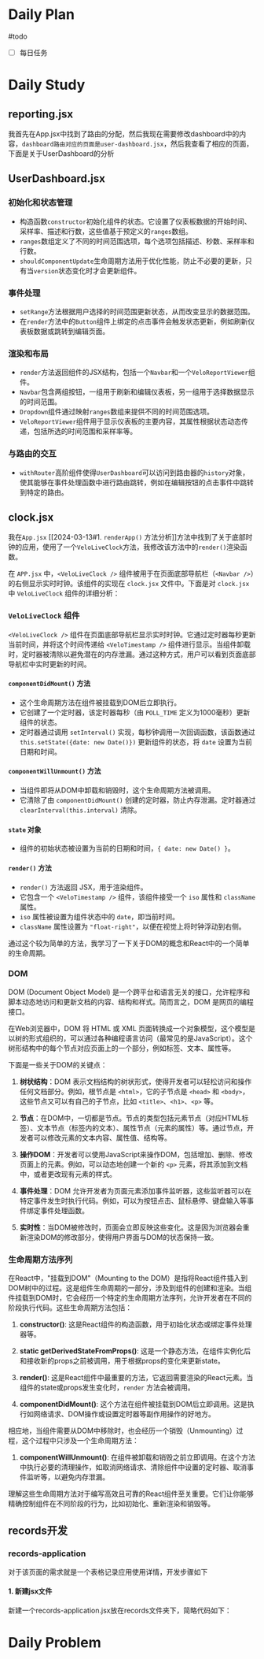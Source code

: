 # Daily Plan
#todo
- [ ] 每日任务
# Daily Study
## reporting.jsx

我首先在App.jsx中找到了路由的分配，然后我现在需要修改dashboard中的内容，`dashboard路由对应的页面是user-dashboard.jsx`，然后我查看了相应的页面，下面是关于UserDashboard的分析
## UserDashboard.jsx
### 初始化和状态管理

- 构造函数`constructor`初始化组件的状态。它设置了仪表板数据的开始时间、采样率、描述和行数，这些值基于预定义的`ranges`数组。
- `ranges`数组定义了不同的时间范围选项，每个选项包括描述、秒数、采样率和行数。
- `shouldComponentUpdate`生命周期方法用于优化性能，防止不必要的更新，只有当`version`状态变化时才会更新组件。

### 事件处理

- `setRange`方法根据用户选择的时间范围更新状态，从而改变显示的数据范围。
- 在`render`方法中的`Button`组件上绑定的点击事件会触发状态更新，例如刷新仪表板数据或跳转到编辑页面。

### 渲染和布局

- `render`方法返回组件的JSX结构，包括一个`Navbar`和一个`VeloReportViewer`组件。
- `Navbar`包含两组按钮，一组用于刷新和编辑仪表板，另一组用于选择数据显示的时间范围。
- `Dropdown`组件通过映射`ranges`数组来提供不同的时间范围选项。
- `VeloReportViewer`组件用于显示仪表板的主要内容，其属性根据状态动态传递，包括所选的时间范围和采样率等。

### 与路由的交互

- `withRouter`高阶组件使得`UserDashboard`可以访问到路由器的`history`对象，使其能够在事件处理函数中进行路由跳转，例如在编辑按钮的点击事件中跳转到特定的路由。
## clock.jsx
我在`App.jsx` [[2024-03-13#1. `renderApp()` 方法分析]]方法中找到了关于底部时钟的应用，使用了一个`VeloLiveClock`方法，我修改该方法中的`render()`渲染函数。
  
在 `APP.jsx` 中，`<VeloLiveClock />` 组件被用于在页面底部导航栏（`<Navbar />`）的右侧显示实时时钟。该组件的实现在 `clock.jsx` 文件中。下面是对 `clock.jsx` 中 `VeloLiveClock` 组件的详细分析：

### `VeloLiveClock` 组件
`<VeloLiveClock />` 组件在页面底部导航栏显示实时时钟。它通过定时器每秒更新当前时间，并将这个时间传递给 `<VeloTimestamp />` 组件进行显示。当组件卸载时，定时器被清除以避免潜在的内存泄漏。通过这种方式，用户可以看到页面底部导航栏中实时更新的时间。

#### `componentDidMount()` 方法

- 这个生命周期方法在组件被挂载到DOM后立即执行。
- 它创建了一个定时器，该定时器每秒（由 `POLL_TIME` 定义为1000毫秒）更新组件的状态。
- 定时器通过调用 `setInterval()` 实现，每秒钟调用一次回调函数，该函数通过 `this.setState({date: new Date()})` 更新组件的状态，将 `date` 设置为当前日期和时间。

#### `componentWillUnmount()` 方法

- 当组件即将从DOM中卸载和销毁时，这个生命周期方法被调用。
- 它清除了由 `componentDidMount()` 创建的定时器，防止内存泄漏。定时器通过 `clearInterval(this.interval)` 清除。

#### `state` 对象

- 组件的初始状态被设置为当前的日期和时间，`{ date: new Date() }`。

#### `render()` 方法

- `render()` 方法返回 JSX，用于渲染组件。
- 它包含一个 `<VeloTimestamp />` 组件，该组件接受一个 `iso` 属性和 `className` 属性。
- `iso` 属性被设置为组件状态中的 `date`，即当前时间。
- `className` 属性设置为 `"float-right"`，以便在视觉上将时钟浮动到右侧。

通过这个较为简单的方法，我学习了一下关于DOM的概念和React中的一个简单的生命周期。

### DOM
  
DOM (Document Object Model) 是一个跨平台和语言无关的接口，允许程序和脚本动态地访问和更新文档的内容、结构和样式。简而言之，DOM 是网页的编程接口。

在Web浏览器中，DOM 将 HTML 或 XML 页面转换成一个对象模型，这个模型是以树的形式组织的，可以通过各种编程语言访问（最常见的是JavaScript）。这个树形结构中的每个节点对应页面上的一个部分，例如标签、文本、属性等。

下面是一些关于DOM的关键点：

1. **树状结构**：DOM 表示文档结构的树状形式，使得开发者可以轻松访问和操作任何文档部分。例如，根节点是 `<html>`，它的子节点是 `<head>` 和 `<body>`，这些节点又可以有自己的子节点，比如 `<title>`、`<h1>`、`<p>` 等。
    
2. **节点**：在DOM中，一切都是节点。节点的类型包括元素节点（对应HTML标签）、文本节点（标签内的文本）、属性节点（元素的属性）等。通过节点，开发者可以修改元素的文本内容、属性值、结构等。
    
3. **操作DOM**：开发者可以使用JavaScript来操作DOM，包括增加、删除、修改页面上的元素。例如，可以动态地创建一个新的 `<p>` 元素，将其添加到文档中，或者更改现有元素的样式。
    
4. **事件处理**：DOM 允许开发者为页面元素添加事件监听器，这些监听器可以在特定事件发生时执行代码。例如，可以为按钮点击、鼠标悬停、键盘输入等事件绑定事件处理函数。
    
5. **实时性**：当DOM被修改时，页面会立即反映这些变化。这是因为浏览器会重新渲染DOM的修改部分，使得用户界面与DOM的状态保持一致。
### 生命周期方法序列
在React中，"挂载到DOM"（Mounting to the DOM）是指将React组件插入到DOM树中的过程。这是组件生命周期的一部分，涉及到组件的创建和渲染。当组件挂载到DOM时，它会经历一个特定的生命周期方法序列，允许开发者在不同的阶段执行代码。这些生命周期方法包括：

1. **constructor()**: 这是React组件的构造函数，用于初始化状态或绑定事件处理器等。
    
2. **static getDerivedStateFromProps()**: 这是一个静态方法，在组件实例化后和接收新的props之前被调用，用于根据props的变化来更新state。
    
3. **render()**: 这是React组件中最重要的方法，它返回需要渲染的React元素。当组件的state或props发生变化时，`render` 方法会被调用。
    
4. **componentDidMount()**: 这个方法在组件被挂载到DOM后立即调用。这是执行如网络请求、DOM操作或设置定时器等副作用操作的好地方。
    

相应地，当组件需要从DOM中移除时，也会经历一个销毁（Unmounting）过程，这个过程中只涉及一个生命周期方法：

1. **componentWillUnmount()**: 在组件被卸载和销毁之前立即调用。在这个方法中执行必要的清理操作，如取消网络请求、清除组件中设置的定时器、取消事件监听等，以避免内存泄漏。

理解这些生命周期方法对于编写高效且可靠的React组件至关重要。它们让你能够精确控制组件在不同阶段的行为，比如初始化、重新渲染和销毁等。
## records开发
### records-application
对于该页面的需求就是一个表格记录应用使用详情，开发步骤如下
#### 1. 新建jsx文件
新建一个records-application.jsx放在records文件夹下，简略代码如下：


# Daily Problem